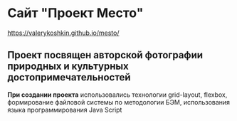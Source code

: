 # Сайт "Проект Место" 
https://valerykoshkin.github.io/mesto/

## Проект посвящен авторской фотографии природных и культурных достопримечательностей

**При создании проекта** использовались технологии grid-layout, flexbox, 
формирование файловой системы по методологии БЭМ, использования языка программирования Java Script

